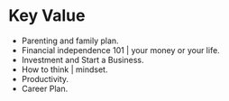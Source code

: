# Key Value

- Parenting and family plan.
- Financial independence 101 | your money or your life.
- Investment and Start a Business.
- How to think | mindset.
- Productivity.
- Career Plan.
